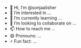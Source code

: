 - 👋 Hi, I’m @sonjaalisher
- 👀 I’m interested in ...
- 🌱 I’m currently learning ...
- 💞️ I’m looking to collaborate on ...
- 📫 How to reach me ...
- 😄 Pronouns: ...
- ⚡ Fun fact: ...

<!---
sonjaalisher/sonjaalisher is a ✨ special ✨ repository because its `README.md` (this file) appears on your GitHub profile.
You can click the Preview link to take a look at your changes.
--->
